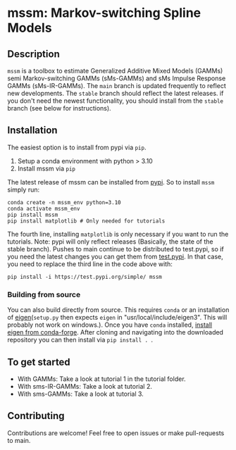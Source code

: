 # mssm: Markov-switching Spline Models

## Description

``mssm`` is a toolbox to estimate Generalized Additive Mixed Models (GAMMs) semi Markov-switching GAMMs (sMs-GAMMs) and sMs Impulse Response GAMMs (sMs-IR-GAMMs). The ``main`` branch is updated frequently to reflect new developments. The ``stable`` branch should reflect the latest releases. if you don't need the newest functionality, you should install from the ``stable`` branch (see below for instructions).

## Installation

The easiest option is to install from pypi via ``pip``.

1) Setup a conda environment with python > 3.10
2) Install mssm via ``pip``

The latest release of mssm can be installed from [pypi](https://pypi.org/project/mssm/#description). So to install ``mssm`` simply run:

```
conda create -n mssm_env python=3.10
conda activate mssm_env
pip install mssm
pip install matplotlib # Only needed for tutorials
```

The fourth line, installing ``matplotlib`` is only necessary if you want to run the tutorials. Note: pypi will only reflect releases (Basically, the state of the stable branch). Pushes to main continue to be distributed to test.pypi, so if you need the latest changes you can get them from [test.pypi](https://test.pypi.org/project/mssm/#description). In that case, you need to replace the third line in the code above with:

```
pip install -i https://test.pypi.org/simple/ mssm
```

### Building from source

You can also build directly from source. This requires ``conda`` or an installation of [eigen](https://eigen.tuxfamily.org/index.php?title=Main_Page)(``setup.py`` then expects ``eigen`` in "usr/local/include/eigen3". This will probably not work on windows.). Once you have ``conda`` installed,
[install eigen from conda-forge](https://anaconda.org/conda-forge/eigen). After cloning and navigating into the downloaded repository you can then install via ``pip install . ``.

## To get started

 - With GAMMs: Take a look at tutorial 1 in the tutorial folder.
 - With sms-IR-GAMMs: Take a look at tutorial 2.
 - With sms-GAMMs: Take a look at tutorial 3.

## Contributing

Contributions are welcome! Feel free to open issues or make pull-requests to main.